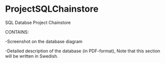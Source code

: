# ProjectSQLChainstore
SQL Databse Project Chainstore


CONTAINS:

-Screenshot on the database diagram

-Detailed description of the database (in PDF-format), Note that this section will be written in Swedish.
